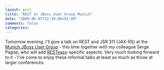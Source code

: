 ```yaml
---
layout: post
title: "REST at JBoss User Group Munich"
date: "2009-06-07T22:39:00+01:00"
comments: false
categories: 
---
```


<p>Tomorrow evening, I'll give a talk on REST and JSR 311 (JAX-RS) at the <a href="http://www.jbug-munich.org/index.php/home">Munich JBoss User Group</a> - this time together with my colleague Serge Pagop, who will add <a href="http://www.jboss.org/resteasy/">RESTeasy</a>-specific aspects. Very much looking forward to it – I've come to enjoy these informal talks at least as much as those at larger conferences.</p>



